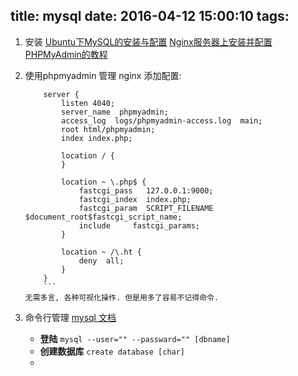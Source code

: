 title: mysql
date: 2016-04-12 15:00:10
tags:
---


1. 安装
[Ubuntu下MySQL的安装与配置][]
[Nginx服务器上安装并配置PHPMyAdmin的教程][]

2. 使用phpmyadmin 管理
    nginx 添加配置:
    ```
        server {
            listen 4040;
            server_name  phpmyadmin;
            access_log  logs/phpmyadmin-access.log  main;
            root html/phpmyadmin;
            index index.php;

            location / {
            }

            location ~ \.php$ {
                fastcgi_pass   127.0.0.1:9000;                 
                fastcgi_index  index.php;
                fastcgi_param  SCRIPT_FILENAME  $document_root$fastcgi_script_name;
                include     fastcgi_params;
            }

            location ~ /\.ht {
                deny  all;
            }
        }
        ```
    无需多言, 各种可视化操作. 但是用多了容易不记得命令.
3. 命令行管理
    [mysql 文档][]
    + **登陆**
        `mysql --user="" --passward="" [dbname]`
    + **创建数据库**
        `create database [char]`
    + 




[Ubuntu下MySQL的安装与配置]:http://www.2cto.com/database/201401/273423.html
[Nginx服务器上安装并配置PHPMyAdmin的教程]: http://www.jb51.net/article/71208.htm
[mysql 文档]: http://dev.mysql.com/doc/refman/5.5/en/



